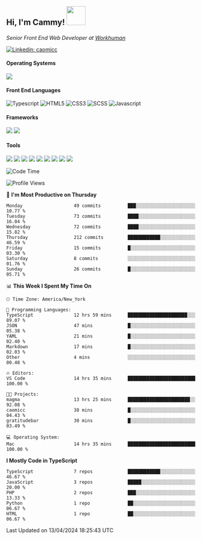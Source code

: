 <h2> Hi, I'm Cammy! <img src="https://media.giphy.com/media/WFEpbNDqjs312EZ06H/giphy.gif" width="50"></h2>
<p><em>Senior Front End Web Developer at <a href="http://workhuman.com">Workhuman</a> <img src="https://images.ctfassets.net/hff6luki1ys4/X1kMrXjaRqPywVHz2r343/9be6a49556aaa859e258725d744d1b31/whicon-social-recognition.svg" width="16"></em></p>

[![Linkedin: caomicc](https://img.shields.io/badge/-caomicc-blue?style=flat-square&logo=Linkedin&logoColor=white&link=https://www.linkedin.com/in/caomicc/)](https://www.linkedin.com/in/caomicc/)

#### Operating Systems

  ![](https://img.shields.io/badge/-MacOS-000?style=flat&logo=apple&logoColor=white)

#### Front End Languages

  ![Typescript](https://img.shields.io/badge/-Typescript-3178C6?style=flat-circle&logo=typescript&logoColor=white)
  ![HTML5](https://img.shields.io/badge/-HTML5-E34F26?style=flat-circle&logo=html5&logoColor=white)
  ![CSS3](https://img.shields.io/badge/-CSS3-1572B6?style=flat-circle&logo=css3&logoColor=white)
  ![SCSS](https://img.shields.io/badge/-SCSS-CC6699?style=flat-circle&logo=sass&logoColor=white)
  ![Javascript](https://img.shields.io/badge/-Javascript-F7DF1E?style=flat-circle&logo=javascript&logoColor=000)

#### Frameworks

  ![](https://img.shields.io/badge/-Next.js-black?style=flat&logo=next.js&logoColor=white)
  ![](https://img.shields.io/badge/-React-61DAFB?style=flat&logo=react&logoColor=black)


#### Tools

  ![](https://img.shields.io/badge/-VSCode-007ACC?style=flat&logo=visualstudio&logoColor=white)
  ![](https://img.shields.io/badge/-Oh_my_Zsh-black?style=flat&logo=windows-terminal&logoColor=white)
  ![](https://img.shields.io/badge/-Contentful-2478CC?style=flat&logo=contentful&logoColor=white)
  ![](https://img.shields.io/badge/-Figma-F24E1E?style=flat&logo=figma&logoColor=white)
  ![](https://img.shields.io/badge/-Jira-0052CC?style=flat&logo=jira&logoColor=white)
  ![](https://img.shields.io/badge/-Asana-F06A6A?style=flat&logo=asana&logoColor=white)
  ![](https://img.shields.io/badge/-Docker-2496ED?style=flat&logo=docker&logoColor=white)
  ![](https://img.shields.io/badge/-Vercel-black?style=flat&logo=vercel&logoColor=white)
  ![](https://img.shields.io/badge/-Netlify-00C7B7?style=flat&logo=netlify&logoColor=white)


<!--START_SECTION:waka-->
![Code Time](http://img.shields.io/badge/Code%20Time-869%20hrs%2016%20mins-blue)

![Profile Views](http://img.shields.io/badge/Profile%20Views-54-blue)

📅 **I'm Most Productive on Thursday** 

```text
Monday                   49 commits          ███░░░░░░░░░░░░░░░░░░░░░░   10.77 % 
Tuesday                  73 commits          ████░░░░░░░░░░░░░░░░░░░░░   16.04 % 
Wednesday                72 commits          ████░░░░░░░░░░░░░░░░░░░░░   15.82 % 
Thursday                 212 commits         ████████████░░░░░░░░░░░░░   46.59 % 
Friday                   15 commits          █░░░░░░░░░░░░░░░░░░░░░░░░   03.30 % 
Saturday                 8 commits           ░░░░░░░░░░░░░░░░░░░░░░░░░   01.76 % 
Sunday                   26 commits          █░░░░░░░░░░░░░░░░░░░░░░░░   05.71 % 
```


📊 **This Week I Spent My Time On** 

```text
🕑︎ Time Zone: America/New_York

💬 Programming Languages: 
TypeScript               12 hrs 59 mins      ██████████████████████░░░   89.07 % 
JSON                     47 mins             █░░░░░░░░░░░░░░░░░░░░░░░░   05.38 % 
YAML                     21 mins             █░░░░░░░░░░░░░░░░░░░░░░░░   02.40 % 
Markdown                 17 mins             █░░░░░░░░░░░░░░░░░░░░░░░░   02.03 % 
Other                    4 mins              ░░░░░░░░░░░░░░░░░░░░░░░░░   00.48 % 

🔥 Editors: 
VS Code                  14 hrs 35 mins      █████████████████████████   100.00 % 

🐱‍💻 Projects: 
magma                    13 hrs 25 mins      ███████████████████████░░   92.08 % 
caomicc                  38 mins             █░░░░░░░░░░░░░░░░░░░░░░░░   04.43 % 
gratitudebar             30 mins             █░░░░░░░░░░░░░░░░░░░░░░░░   03.49 % 

💻 Operating System: 
Mac                      14 hrs 35 mins      █████████████████████████   100.00 % 
```

**I Mostly Code in TypeScript** 

```text
TypeScript               7 repos             ████████████░░░░░░░░░░░░░   46.67 % 
JavaScript               3 repos             █████░░░░░░░░░░░░░░░░░░░░   20.00 % 
PHP                      2 repos             ███░░░░░░░░░░░░░░░░░░░░░░   13.33 % 
Python                   1 repo              ██░░░░░░░░░░░░░░░░░░░░░░░   06.67 % 
HTML                     1 repo              ██░░░░░░░░░░░░░░░░░░░░░░░   06.67 % 
```




 Last Updated on 13/04/2024 18:25:43 UTC
<!--END_SECTION:waka-->
